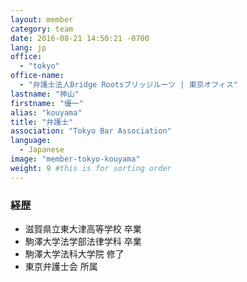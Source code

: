 ```yaml
---
layout: member
category: team
date: 2016-08-21 14:50:21 -0700
lang: jp
office:
  - "tokyo"
office-name:
  - "弁護士法人Bridge Rootsブリッジルーツ | 東京オフィス"
lastname: "神山"
firstname: "優一"
alias: "kouyama"
title: "弁護士"
association: "Tokyo Bar Association"
language:
  - Japanese
image: "member-tokyo-kouyama"
weight: 9 #this is for sorting order
---
```


### 経歴
- 滋賀県立東大津高等学校 卒業
- 駒澤大学法学部法律学科 卒業
- 駒澤大学法科大学院 修了
- 東京弁護士会 所属
